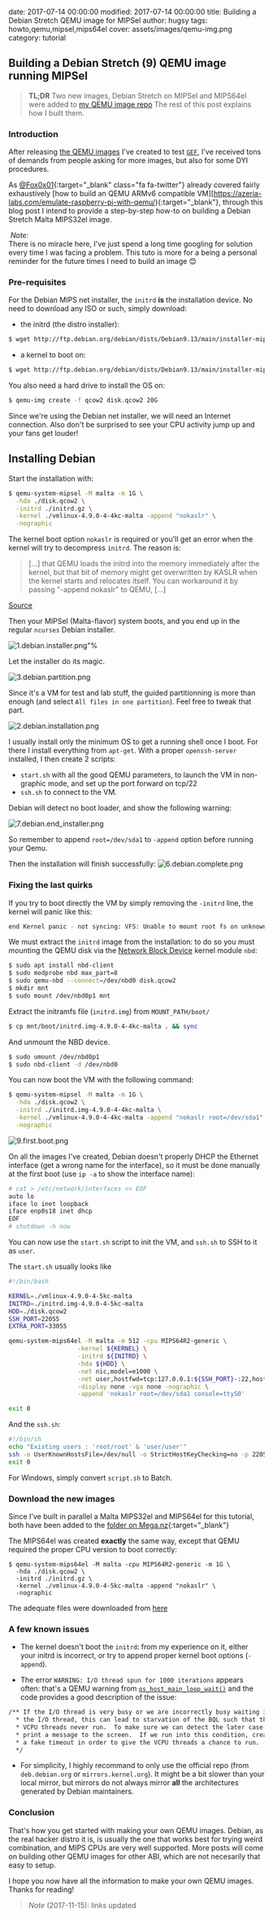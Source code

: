 date: 2017-07-14 00:00:00
modified: 2017-07-14 00:00:00
title: Building a Debian Stretch QEMU image for MIPSel
author: hugsy
tags: howto,qemu,mipsel,mips64el
cover: assets/images/qemu-img.png
category: tutorial

## Building a Debian Stretch (9) QEMU image running MIPSel ##

> **TL;DR**
> Two new images, Debian Stretch on MIPSel and MIPS64el were added to
> [my QEMU image repo](https://mega.nz/#F!oMoVzQaJ!iS73iiQQ3t_6HuE-XpnyaA)
> The rest of this post explains how I built them.


### Introduction ###

After releasing [the QEMU images](https://blahcat.github.io/2017/06/25/qemu-images-to-play-with/) I've created to test [`GEF`](https://github.com/hugsy/gef), I've received tons of demands from people asking for more images, but also for some DYI procedures.

As  [@Fox0x01](https://twitter.com/@Fox0x01){:target="_blank" class="fa fa-twitter"} already covered fairly exhaustively [how to build an QEMU ARMv6 compatible VM][https://azeria-labs.com/emulate-raspberry-pi-with-qemu/){:target="_blank"}, through this blog post I intend to provide a step-by-step how-to on building a Debian Stretch Malta MIPS32el image.

<div markdown="span" class="alert-info"><i class="fa fa-info-circle">&nbsp;Note:</i><br>
There is no miracle here, I've just spend a long time googling for solution every time I was facing a problem. This tuto is more for a being a personal reminder for the future times I need to build an image 😊
</div>


### Pre-requisites ###

For the Debian MIPS net installer, the `initrd` **is** the installation
device. No need to download any ISO or such, simply download:
- the initrd (the distro installer):

```bash
$ wget http://ftp.debian.org/debian/dists/Debian9.13/main/installer-mipsel/current/images/malta/netboot/initrd.gz
```

- a kernel to boot on:

```bash
$ wget http://ftp.debian.org/debian/dists/Debian9.13/main/installer-mipsel/current/images/malta/netboot/vmlinux-4.9.0-4-4kc-malta
```

You also need a hard drive to install the OS on:
```bash
$ qemu-img create -f qcow2 disk.qcow2 20G
```

Since we're using the Debian net installer, we will need an Internet connection. Also don't be surprised to see your CPU activity jump up and your fans get louder!


## Installing Debian

Start the installation with:

```bash
$ qemu-system-mipsel -M malta -m 1G \
  -hda ./disk.qcow2 \
  -initrd ./initrd.gz \
  -kernel ./vmlinux-4.9.0-4-4kc-malta -append "nokaslr" \
  -nographic
```

The kernel boot option `nokaslr` is required or you'll get an error when the
kernel will try to decompress `initrd`. The reason is:

> [...] that QEMU loads the initrd into the memory
> immediately after the kernel, but that bit of memory might get
> overwritten by KASLR when the kernel starts and relocates itself.
> You can workaround it by passing "-append nokaslr" to QEMU, [...]

[Source](https://www.mail-archive.com/debian-bugs-dist@lists.debian.org/msg1525239.html)

Then your MIPSel (Malta-flavor) system boots, and you end up in the regular
`ncurses` Debian installer.

![1.debian.installer.png"%](https://i.imgur.com/IqDge4n.png)

Let the installer do its magic.

![3.debian.partition.png](https://i.imgur.com/Lg6Db5x.png)

Since it's a VM for test and lab stuff, the guided partitionning is more than
enough (and select `All files in one partition`). Feel free to tweak that part.

![2.debian.installation.png](https://i.imgur.com/iv31UxH.png)

I usually install only the minimum OS to get a running shell once I boot. For
there I install everything from `apt-get`. With a proper `openssh-server`
installed, I then create 2 scripts:

  - `start.sh` with all the good QEMU parameters, to launch the VM in
    non-graphic mode, and set up the port forward on tcp/22
  - `ssh.sh` to connect to the VM.

Debian will detect no boot loader, and show the following warning:

![7.debian.end_installer.png](https://i.imgur.com/fuxZCDU.png)

So remember to append `root=/dev/sda1` to `-append` option before running your
Qemu.

Then the installation will finish successfully:
![6.debian.complete.png](http://i.imgur.com/qFvh3cM.png)


### Fixing the last quirks ###

If you try to boot directly the VM by simply removing the `-initrd` line, the
kernel will panic like this:
```bash
end Kernel panic - not syncing: VFS: Unable to mount root fs on unknown-block(0,0)
```

We must extract the `initrd` image from the installation: to do so you must
mounting the QEMU disk via the
[Network Block Device](https://en.wikipedia.org/wiki/Network_block_device)
kernel module `nbd`:

```bash
$ sudo apt install nbd-client
$ sudo modprobe nbd max_part=8
$ sudo qemu-nbd --connect=/dev/nbd0 disk.qcow2
$ mkdir mnt
$ sudo mount /dev/nbd0p1 mnt
```

Extract the initramfs file (`initrd.img`) from `MOUNT_PATH/boot/`

```bash
$ cp mnt/boot/initrd.img-4.9.0-4-4kc-malta . && sync
```

And unmount the NBD device.
```bash
$ sudo umount /dev/nbd0p1
$ sudo nbd-client -d /dev/nbd0
```

You can now boot the VM with the following command:
```bash
$ qemu-system-mipsel -M malta -m 1G \
  -hda ./disk.qcow2 \
  -initrd ./initrd.img-4.9.0-4-4kc-malta \
  -kernel ./vmlinux-4.9.0-4-4kc-malta -append "nokaslr root=/dev/sda1" \
  -nographic
```

![9.first.boot.png](http://i.imgur.com/6h0Wxed.png)

On all the images I've created, Debian doesn't properly DHCP the Ethernet
interface (get a wrong name for the interface), so it must be done manually at
the first boot (use `ip -a` to show the interface name):
```bash
# cat > /etc/network/interfaces << EOF
auto lo
iface lo inet loopback
iface enp0s18 inet dhcp
EOF
# shutdown -h now
```

You can now use the `start.sh` script to init the VM, and `ssh.sh` to SSH to it
as `user`.

The `start.sh` usually looks like
```bash
#!/bin/bash

KERNEL=./vmlinux-4.9.0-4-5kc-malta
INITRD=./initrd.img-4.9.0-4-5kc-malta
HDD=./disk.qcow2
SSH_PORT=22055
EXTRA_PORT=33055

qemu-system-mips64el -M malta -m 512 -cpu MIPS64R2-generic \
                   -kernel ${KERNEL} \
                   -initrd ${INITRD} \
                   -hda ${HDD} \
                   -net nic,model=e1000 \
                   -net user,hostfwd=tcp:127.0.0.1:${SSH_PORT}-:22,hostfwd=tcp:127.0.0.1:${EXTRA_PORT}-:4444 \
                   -display none -vga none -nographic \
                   -append 'nokaslr root=/dev/sda1 console=ttyS0'

exit 0
```

And the `ssh.sh`:
```bash
#!/bin/sh
echo "Existing users : 'root/root' & 'user/user'"
ssh -o UserKnownHostsFile=/dev/null -o StrictHostKeyChecking=no -p 22055 user@127.0.0.1 -- $*
exit 0

```

For Windows, simply convert `script.sh` to Batch.

### Download the new images ###

Since I've built in parallel a Malta MIPS32el and MIPS64el for this tutorial,
both have been added to the [folder on Mega.nz](https://mega.nz/#F!oMoVzQaJ!iS73iiQQ3t_6HuE-XpnyaA){:target="_blank"}

The MIPS64el was created **exactly** the same way, except that QEMU required the
proper CPU version to boot correctly:

```
$ qemu-system-mips64el -M malta -cpu MIPS64R2-generic -m 1G \
  -hda ./disk.qcow2 \
  -initrd ./initrd.gz \
  -kernel ./vmlinux-4.9.0-4-5kc-malta -append "nokaslr" \
  -nographic
```

The adequate files were downloaded from
[here](http://ftp.debian.org/debian/dists/Debian9.13/main/installer-mips64el)


### A few known issues ###

  - The kernel doesn't boot the `initrd`: from my experience on it, either your
    initrd is incorrect, or try to append proper kernel boot options
    (`-append`).

  - The error `WARNING: I/O thread spun for 1000 iterations` appears often:
    that's a QEMU warning from
    [`os_host_main_loop_wait()`](https://github.com/qemu/qemu/blob/master/util/main-loop.c#L219) and
    the code provides a good description of the issue:

```bash
/** If the I/O thread is very busy or we are incorrectly busy waiting in
  * the I/O thread, this can lead to starvation of the BQL such that the
  * VCPU threads never run.  To make sure we can detect the later case,
  * print a message to the screen.  If we run into this condition, create
  * a fake timeout in order to give the VCPU threads a chance to run.
  */
```

  - For simplicity, I highly recommand to only use the official repo (from
    `deb.debian.org` or `mirrors.kernel.org`). It might be a bit slower than
    your local mirror, but mirrors do not always mirror **all** the
    architectures generated by Debian maintainers.


### Conclusion ###

That's how you get started with making your own QEMU images. Debian, as the real
hacker distro it is, is usually the one that works best for trying weird
combination, and MIPS CPUs are very well supported. More posts will come on
building other QEMU images for other ABI, which are not necesarily that easy to
setup.

I hope you now have all the information to make your own QEMU images.
Thanks for reading!

>
> _Note_ (2017-11-15): links updated
>
